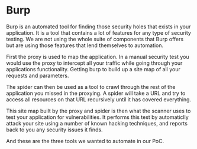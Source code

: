 # Burp

Burp is an automated tool for finding those security holes that exists in your application. It is a tool that contains a lot of features for any type of security testing. We are not using the whole suite of components that Burp offers but are using those features that lend themselves to automation. 

First the proxy is used to map the application. In a manual security test you would use the proxy to intercept all your traffic while going through your applications functionality. Getting burp to build up a site map of all your requests and parameters. 

The spider can then be used as a tool to crawl through the rest of the application you missed in the proxying. A spider will take a URL and try to access all resources on that URL recursively until it has covered everything. 

This site map built by the proxy and spider is then what the scanner uses to test your application for vulnerabilities. It performs this test by automaticlly attack your site using a number of known hacking techniques, and reports back to you any security issues it finds. 

And these are the three tools  we wanted to automate in our PoC. 